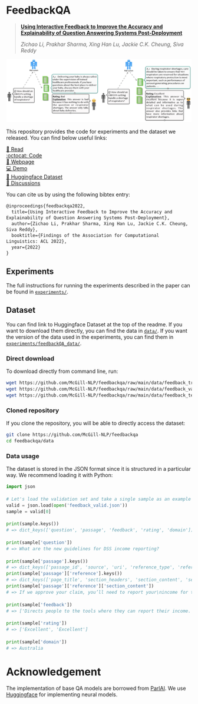 # FeedbackQA

> [**Using Interactive Feedback to Improve the Accuracy and Explainability of Question Answering Systems Post-Deployment**](https://arxiv.org/abs/2204.03025)
>
> *Zichao Li, Prakhar Sharma, Xing Han Lu, Jackie C.K. Cheung, Siva Reddy*

![An diagram of how FeedbackQA conceptually works](/docs/fbqa.png)

This repository provides the code for experiments and the dataset we released. You can find below useful links:

[📄 Read](https://arxiv.org/abs/2204.03025)\
[:octocat: Code](https://github.com/McGill-NLP/feedbackqa)\
[🔗 Webpage](https://mcgill-nlp.github.io/feedbackqa/)\
[💻 Demo](http://206.12.100.48:8080/)\
[🤗 Huggingface Dataset](https://huggingface.co/datasets/McGill-NLP/feedbackQA)\
[💬 Discussions](https://github.com/McGill-NLP/feedbackqa/discussions)


You can cite us by using the following bibtex entry:
```
@inproceedings{feedbackqa2022,
  title={Using Interactive Feedback to Improve the Accuracy and Explainability of Question Answering Systems Post-Deployment},
  author={Zichao Li, Prakhar Sharma, Xing Han Lu, Jackie C.K. Cheung, Siva Reddy},
  booktitle={Findings of the Association for Computational Linguistics: ACL 2022},
  year={2022}
}
```

## Experiments

The full instructions for running the experiments described in the paper can be found in [`experiments/`](./experiments).

## Dataset

You can find link to Huggingface Dataset at the top of the readme. If you want to download them directly, you can find the data in [`data/`](./data). If you want the version of the data used in the experiments, you can find them in [`experiments/feedbackQA_data/`](./experiments/feedbackQA_data/).

### Direct download

To download directly from command line, run:

```bash
wget https://github.com/McGill-NLP/feedbackqa/raw/main/data/feedback_train.json
wget https://github.com/McGill-NLP/feedbackqa/raw/main/data/feedback_valid.json
wget https://github.com/McGill-NLP/feedbackqa/raw/main/data/feedback_test.json
```

### Cloned repository

If you clone the repository, you will be able to directly access the dataset:

```bash
git clone https://github.com/McGill-NLP/feedbackqa
cd feedbackqa/data
```

### Data usage

The dataset is stored in the JSON format since it is structured in a particular way. We recommend loading it with Python:

```python
import json

# Let's load the validation set and take a single sample as an example
valid = json.load(open('feedback_valid.json'))
sample = valid[0]

print(sample.keys())
# => dict_keys(['question', 'passage', 'feedback', 'rating', 'domain'])

print(sample['question'])
# => What are the new guidelines for DSS income reporting?

print(sample['passage'].keys())
# => dict_keys(['passage_id', 'source', 'uri', 'reference_type', 'reference'])
print(sample['passage']['reference'].keys())
# => dict_keys(['page_title', 'section_headers', 'section_content', 'selection_span', 'section_content_html'])
print(sample['passage']['reference']['section_content'])
# => If we approve your claim, you’ll need to report your\nincome for the past 2 weeks to\nget your first payment.\nTo do this, [...]

print(sample['feedback'])
# => ['Directs people to the tools where they can report their income.', 'Gives requirements and links in response.']

print(sample['rating'])
# => ['Excellent', 'Excellent']

print(sample['domain'])
# => Australia
```

# Acknowledgement

The implementation of base QA models are borrowed from [ParlAI](https://github.com/facebookresearch/ParlAI). We use [Huggingface](https://github.com/huggingface) for implementing neural models.
